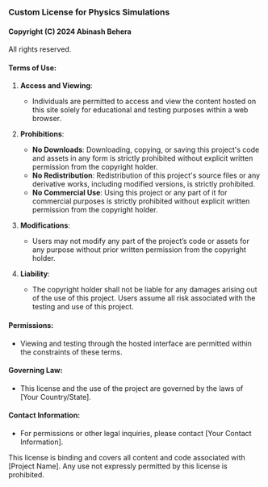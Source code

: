 ### Custom License for Physics Simulations

#### Copyright (C) 2024 Abinash Behera

All rights reserved.

#### Terms of Use:
1. **Access and Viewing**:
   - Individuals are permitted to access and view the content hosted on this site solely for educational and testing purposes within a web browser.

2. **Prohibitions**:
   - **No Downloads**: Downloading, copying, or saving this project's code and assets in any form is strictly prohibited without explicit written permission from the copyright holder.
   - **No Redistribution**: Redistribution of this project's source files or any derivative works, including modified versions, is strictly prohibited.
   - **No Commercial Use**: Using this project or any part of it for commercial purposes is strictly prohibited without explicit written permission from the copyright holder.

3. **Modifications**:
   - Users may not modify any part of the project’s code or assets for any purpose without prior written permission from the copyright holder.

4. **Liability**:
   - The copyright holder shall not be liable for any damages arising out of the use of this project. Users assume all risk associated with the testing and use of this project.

#### Permissions:
- Viewing and testing through the hosted interface are permitted within the constraints of these terms.

#### Governing Law:
- This license and the use of the project are governed by the laws of [Your Country/State].

#### Contact Information:
- For permissions or other legal inquiries, please contact [Your Contact Information].

This license is binding and covers all content and code associated with [Project Name]. Any use not expressly permitted by this license is prohibited.
